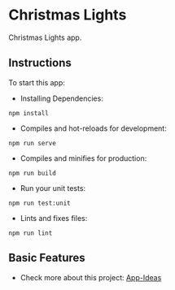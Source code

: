 # Christmas Lights

Christmas Lights app.

## Instructions

To start this app:

- Installing Dependencies:

```
npm install
```

- Compiles and hot-reloads for development:

```
npm run serve
```

- Compiles and minifies for production:

```
npm run build
```

- Run your unit tests:

```
npm run test:unit
```

- Lints and fixes files:

```
npm run lint
```

## Basic Features

- Check more about this project: [App-Ideas](https://github.com/florinpop17/app-ideas/blob/master/Projects/1-Beginner/Christmas-Lights-App.md)
